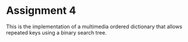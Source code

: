 # Assignment 4

This is the implementation of a multimedia ordered dictionary that allows repeated keys
using a binary search tree.
